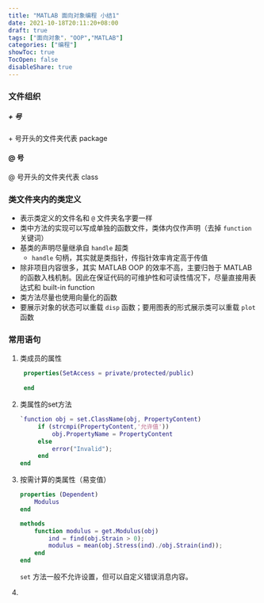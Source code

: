 ```yaml
---
title: "MATLAB 面向对象编程 小结1"
date: 2021-10-18T20:11:20+08:00
draft: true
tags: ["面向对象"，"OOP","MATLAB"]
categories: ["编程"]
showToc: true
TocOpen: false
disableShare: true
---
```


### 文件组织

##### \+ 号

\+ 号开头的文件夹代表 package

#### @ 号

@ 号开头的文件夹代表 class

### 类文件夹内的类定义

- 表示类定义的文件名和 `@` 文件夹名字要一样
- 类中方法的实现可以写成单独的函数文件，类体内仅作声明（去掉 `function` 关键词）
- 基类的声明尽量继承自 `handle` 超类
  - `handle` 句柄，其实就是类指针，传指针效率肯定高于传值
- 除非项目内容很多，其实 MATLAB OOP 的效率不高，主要归咎于 MATLAB 的函数入栈机制。因此在保证代码的可维护性和可读性情况下，尽量直接用表达式和 built-in function
- 类方法尽量也使用向量化的函数
- 要展示对象的状态可以重载 `disp` 函数；要用图表的形式展示类可以重载 `plot` 函数


### 常用语句
1. 类成员的属性
   ```matlab
    properties(SetAccess = private/protected/public)
         
    end
   ```
2. 类属性的set方法
   ```m
   `function obj = set.ClassName(obj, PropertyContent)
        if (strcmpi(PropertyContent,'允许值'))
            obj.PropertyName = PropertyContent
        else
            error("Invalid");
        end
   end
   ```

3. 按需计算的类属性（易变值）
    ```matlab
    properties (Dependent)
        Modulus
    end

    methods
        function modulus = get.Modulus(obj)
            ind = find(obj.Strain > 0);
            modulus = mean(obj.Stress(ind)./obj.Strain(ind));
        end
    end
    ```
    `set` 方法一般不允许设置，但可以自定义错误消息内容。

4. 